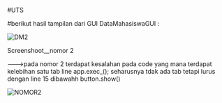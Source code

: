 #UTS 



#berikut hasil tampilan dari GUI DataMahasiswaGUI :




![DM2](https://user-images.githubusercontent.com/72422140/116989439-f27d5180-acfb-11eb-8b2e-354bfa228ef8.png)

Screenshoot__nomor 2


--->pada nomor 2 terdapat kesalahan pada code yang mana terdapat kelebihan satu tab line app.exec_();
seharusnya tdak ada tab tetapi lurus dengan line 15 dibawahh button.show()



![NOMOR2](https://user-images.githubusercontent.com/72422140/120763260-4076b680-c541-11eb-823c-abf1529364b8.png)


